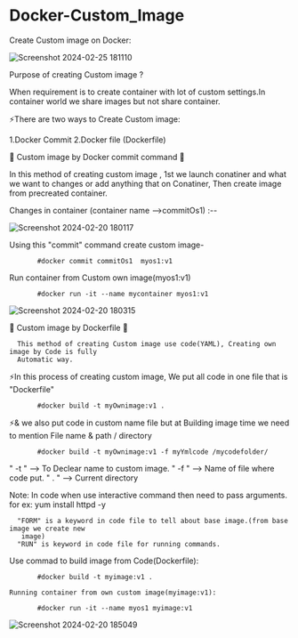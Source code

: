 # Docker-Custom_Image
Create Custom image on Docker:

![Screenshot 2024-02-25 181110](https://github.com/Pratikshinde55/Docker-Custom_Image/assets/145910708/6c34203b-d812-41cd-997f-6a311f533730)

 Purpose of creating Custom image ?
 
  When requirement is to create container with lot of custom settings.In container world we share images but not share container.

⚡There are two ways to Create Custom image:

  1.Docker Commit 
  2.Docker file (Dockerfile)

🌟 Custom image by Docker commit command 🌟
  
 In this method of creating custom image , 1st we launch conatiner and what we want to changes
 or add anything that on Conatiner, Then create image from precreated container.
         
 Changes in container (container name -->commitOs1) :--
      
 ![Screenshot 2024-02-20 180117](https://github.com/Pratikshinde55/Docker-Custom_Image/assets/145910708/35dae902-cda1-4f0d-b6b2-446f54305eda)
     
 Using this "commit" command create custom image-
        

           #docker commit commitOs1  myos1:v1

 Run container from Custom own image(myos1:v1)
           

           #docker run -it --name mycontainer myos1:v1
             
  ![Screenshot 2024-02-20 180315](https://github.com/Pratikshinde55/Docker-Custom_Image/assets/145910708/e6d02b36-5a78-45c4-8e93-3ab0a48ca579)
           

🌟 Custom image by Dockerfile 🌟

      This method of creating Custom image use code(YAML), Creating own image by Code is fully
      Automatic way.
   ⚡In this process of creating custom image, We put all code in one file that is "Dockerfile"

           #docker build -t myOwnimage:v1 .
        
   ⚡& we also put code in custom name file but at Building image time we need to mention File 
      name & path / directory

           #docker build -t myOwnimage:v1 -f myYmlcode /mycodefolder/ 
        
  " -t " --> To Declear name to custom image.
   " -f " --> Name of file where code put.
   " . " --> Current directory

 Note:
      In code when use interactive command then need to pass arguments.
      for ex: yum install httpd -y
      
      "FORM" is a keyword in code file to tell about base image.(from base image we create new 
       image)
      "RUN" is keyword in code file for running commands.

 
   Use commad to build image from Code(Dockerfile):

           #docker build -t myimage:v1 .
           
    Running container from own custom image(myimage:v1):

           #docker run -it --name myos1 myimage:v1

  ![Screenshot 2024-02-20 185049](https://github.com/Pratikshinde55/Docker-Custom_Image/assets/145910708/56be20a1-8464-41c9-becd-5ddf2a4fa8ee)
         
